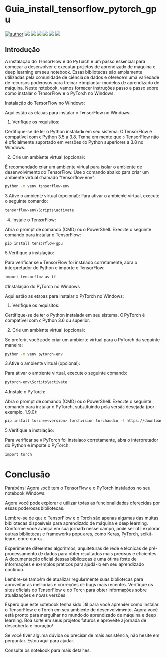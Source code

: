 # Guia_install_tensorflow_pytorch_gpu

[![author](https://img.shields.io/badge/author-RafaelGallo-red.svg)](https://github.com/RafaelGallo?tab=repositories) 
[![](https://img.shields.io/badge/python-3.7+-blue.svg)](https://www.python.org/downloads/release/python-374/) 
[![](https://img.shields.io/badge/Tensorflow-orange.svg)](https://www.tensorflow.org/install?hl=pt-br)
[![](https://img.shields.io/badge/Keras-red.svg)](https://keras.io/)
[![](https://img.shields.io/badge/CUDA-gree.svg)](https://developer.nvidia.com/)
[![](https://img.shields.io/badge/PyTorch-red.svg)](https://www.run.ai/guides/gpu-deep-learning/pytorch-gpu)
[![](https://img.shields.io/badge/PyTorch-GPU-blue.svg)](https://www.run.ai/guides/gpu-deep-learning/pytorch-gpu)

## Introdução

A instalação do TensorFlow e do PyTorch é um passo essencial para começar a desenvolver e executar projetos de aprendizado de máquina e deep learning em seu notebook. Essas bibliotecas são amplamente utilizadas pela comunidade de ciência de dados e oferecem uma variedade de recursos poderosos para treinar e implantar modelos de aprendizado de máquina. Neste notebook, vamos fornecer instruções passo a passo sobre como instalar o TensorFlow e o PyTorch no Windows.

Instalação do TensorFlow no Windows:

Aqui estão as etapas para instalar o TensorFlow no Windows:

1. Verifique os requisitos:

Certifique-se de ter o Python instalado em seu sistema. O TensorFlow é compatível com o Python 3.5 a 3.8.
Tenha em mente que o TensorFlow não é oficialmente suportado em versões do Python superiores a 3.8 no Windows.

2. Crie um ambiente virtual (opcional):

É recomendado criar um ambiente virtual para isolar o ambiente de desenvolvimento do TensorFlow. Use o comando abaixo para criar um ambiente virtual chamado "tensorflow-env":

```bash
python -m venv tensorflow-env
```
3.Ative o ambiente virtual (opcional):
Para ativar o ambiente virtual, execute o seguinte comando:

```bash
tensorflow-env\Scripts\activate
```
4. Instale o TensorFlow:

Abra o prompt de comando (CMD) ou o PowerShell.
Execute o seguinte comando para instalar o TensorFlow:

```bash
pip install tensorflow-gpu
```
5.Verifique a instalação:

Para verificar se o TensorFlow foi instalado corretamente, abra o interpretador do Python e importe o TensorFlow:

```bash
import tensorflow as tf
```

#Instalação do PyTorch no Windows

Aqui estão as etapas para instalar o PyTorch no Windows:

1. Verifique os requisitos:

Certifique-se de ter o Python instalado em seu sistema. O PyTorch é compatível com o Python 3.6 ou superior.

2. Crie um ambiente virtual (opcional):

Se preferir, você pode criar um ambiente virtual para o PyTorch da seguinte maneira:

```bash
python -m venv pytorch-env
```
3.Ative o ambiente virtual (opcional):

Para ativar o ambiente virtual, execute o seguinte comando:
```bash
pytorch-env\Scripts\activate
```

4.Instale o PyTorch:

Abra o prompt de comando (CMD) ou o PowerShell.
Execute o seguinte comando para instalar o PyTorch, substituindo <version> pela versão desejada (por exemplo, 1.9.0):

```bash
pip install torch==<version> torchvision torchaudio -f https://download.pytorch.org/whl/torch_stable.html
```
  
5.Verifique a instalação:

Para verificar se o PyTorch foi instalado corretamente, abra o interpretador do Python e importe o PyTorch:
  
```bash
import torch
```
  
# Conclusão
Parabéns! Agora você tem o TensorFlow e o PyTorch instalados no seu notebook Windows. 

Agora você pode explorar e utilizar todas as funcionalidades oferecidas por essas poderosas bibliotecas.

Lembre-se de que o TensorFlow e o Torch são apenas algumas das muitas bibliotecas disponíveis para aprendizado de máquina e deep learning. Conforme você avança em sua jornada nesse campo, pode ser útil explorar outras bibliotecas e frameworks populares, como Keras, PyTorch, scikit-learn, entre outros.

Experimente diferentes algoritmos, arquiteturas de rede e técnicas de pré-processamento de dados para obter resultados mais precisos e eficientes. A documentação oficial dessas bibliotecas é uma ótima fonte de informações e exemplos práticos para ajudá-lo em seu aprendizado contínuo.

Lembre-se também de atualizar regularmente suas bibliotecas para aproveitar as melhorias e correções de bugs mais recentes. Verifique os sites oficiais do TensorFlow e do Torch para obter informações sobre atualizações e novas versões.

Espero que este notebook tenha sido útil para você aprender como instalar o TensorFlow e o Torch em seu ambiente de desenvolvimento. Agora você está pronto para mergulhar no mundo do aprendizado de máquina e deep learning. Boa sorte em seus projetos futuros e aproveite a jornada de descoberta e inovação!

Se você tiver alguma dúvida ou precisar de mais assistência, não hesite em perguntar. Estou aqui para ajudar.
  
Consulte os notebook para mais detalhes.
